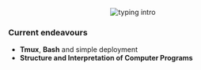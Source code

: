 <p align="center">
<img src="https://readme-typing-svg.herokuapp.com?color=08CE90&center=true&vCenter=true&lines=Hello+there!;My+name's+Clovis!;I+study+Computer+Science;" alt="typing intro">
</p>

### Current endeavours
- **Tmux**, **Bash** and simple deployment
- **Structure and Interpretation of Computer Programs**

<!--
### Upcoming endeavours
- Set up **i3**, **Tmux**, and **Fzf** on my personal machine
--->
